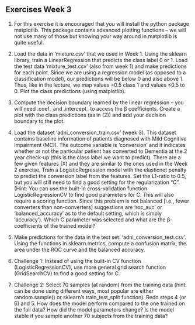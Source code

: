 ## Exercises Week 3

1. For this exercise it is encouraged that you will install the python package matplotlib. This package contains advanced plotting functions – we will not use many of those but knowing your way around in matplotlib is quite useful.

2. Load the data in ‘mixture.csv’ that we used in Week 1. Using the sklearn library, train a LinearRegression that predicts the class label 0 or 1. Load the test data ‘mixture_test.csv’ (also from week 1) and make predictions for each point. Since we are using a regression model (as opposed to a classification model), our predictions will be below 0 and also above 1. Thus, like in the lecture, we map values >0.5 class 1 and values ≤0.5 to 0. Plot the class predictions (using matplotlib).

3. Compute the decision boundary learned by the linear regression – you will need .coef_ and .intercept_ to access the β coefficients. Create a plot with the class predictions (as in (2)) and add your decision boundary to the plot.

4. Load the dataset ‘adni_conversion_train.csv’ (week 3). This dataset contains baseline information of patients diagnosed with Mild Cognitive Impairment (MCI). The outcome variable is ‘conversion’ and it indicates whether or not the particular patient has converted to Dementia at the 2 year check-up (this is the class label we want to predict). There are a few given features (X) and they are similar to the ones used in the Week 2 exercise. Train a LogisticRegression model with the elasticnet penalty to predict the conversion label from the features. Set the L1-ratio to 0.5, but you will still need to find a good setting for the regularization “C”. (Hint: You can use the built-in cross-validation function LogisticRegressionCV to find good parameters for C. This will also require a scoring function. Since this problem is not balanced [i.e., fewer converters than non-converters] suggestions are ‘roc_auc’ or ‘balanced_accuracy’ as to the default setting, which is simply ‘accuracy’). Which C parameter was selected and what are the β-coefficients of the trained model?

5. Make predictions for the data in the test set: ‘adni_conversion_test.csv’. Using the functions in sklearn.metrics, compute a confusion matrix, the area under the ROC curve and the balanced accuracy.

6. Challenge 1: Instead of using the built-in CV function (LogisticRegressionCV), use more general grid search function (GridSearchCV) to find a good setting for C.

7. Challenge 2: Select 70 samples (at random) from the training data (hint: can be done using different ways, most popular are either random.sample() or sklearn’s train_test_split function). Redo steps 4 (or 6) and 5. How does the model perform compared to the one trained on the full data? How did the model parameters change? Is the model stable if you sample another 70 subjects from the training data?
